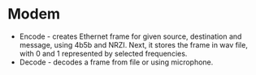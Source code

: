 # Modem
* Encode - creates Ethernet frame for given source, destination and message, using 4b5b and NRZI. Next, it stores the frame in wav file, with 0 and 1 represented by selected frequencies.
* Decode - decodes a frame from file or using microphone.
